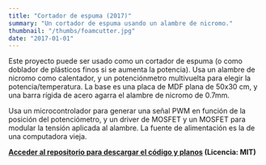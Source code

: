 ```yaml
---
title: "Cortador de espuma (2017)"
summary: "Un cortador de espuma usando un alambre de nicromo."
thumbnail: "/thumbs/foamcutter.jpg"
date: "2017-01-01"
---
```


Este proyecto puede ser usado como un cortador de espuma (o como doblador de plásticos finos si se aumenta la potencia). Usa un alambre de nicromo como calentador, y un potenciónmetro multivuelta para elegir la potencia/temperatura. La base es una placa de MDF plana de 50x30 cm, y una barra rígida de acero agarra el alambre de nicromo de 0.7mm.

Usa un microcontrolador para generar una señal PWM en función de la posición del potenciómetro, y un driver de MOSFET y un MOSFET para modular la tensión aplicada al alambre. La fuente de alimentación es la de una computadora vieja.

**[Acceder al repositorio para descargar el código y planos](https://github.com/gzalo/foamcutter) (Licencia: MIT)**

